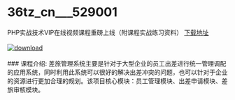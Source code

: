 # 36tz_cn___529001
PHP实战技术VIP在线视频课程重磅上线（附课程实战练习资料）
[下载地址](http://www.36tz.cn/article/529001 "下载地址")
<br/></br>[![download](http://36tz.cn/muke_img/2019_11_1-100-300x169.png "下载地址")](http://www.36tz.cn/article/529001 "下载地址")
<br/></br>### 课程介绍:
差旅管理系统主要是针对于大型企业的员工出差进行统一管理调配的应用系统，同时利用此系统可以很好的解决出差冲突的问题，也可以针对于企业的资源进行更加合理的规划。该项目核心模块：员工管理模块、出差申请模块、差旅审核模块。


 
